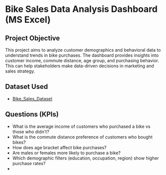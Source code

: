 # Bike Sales Data Analysis Dashboard (MS Excel)
## Project Objective
This project aims to analyze customer demographics and behavioral data to understand trends in bike purchases. The dashboard provides insights into customer income, commute distance, age group, and purchasing behavior. This can help stakeholders make data-driven decisions in marketing and sales strategy.

## Dataset Used
- <a href="https://github.com/AlexTheAnalyst/Excel-Tutorial/blob/main/Excel%20Project%20Dataset.xlsx">Bike_Sales_Dataset</a>


## Questions (KPIs)
- What is the average income of customers who purchased a bike vs those who didn't?
- What is the commute distance preference of customers who bought bikes?
- How does age bracket affect bike purchases?
- Are males or females more likely to purchase a bike?
- Which demographic filters (education, occupation, region) show higher purchase rates?
- 
